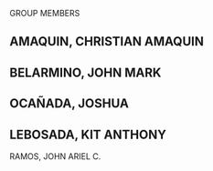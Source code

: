 GROUP MEMBERS

AMAQUIN, CHRISTIAN AMAQUIN
--
BELARMINO, JOHN MARK
--
OCAÑADA, JOSHUA
--
LEBOSADA, KIT ANTHONY
--
RAMOS, JOHN ARIEL C.

